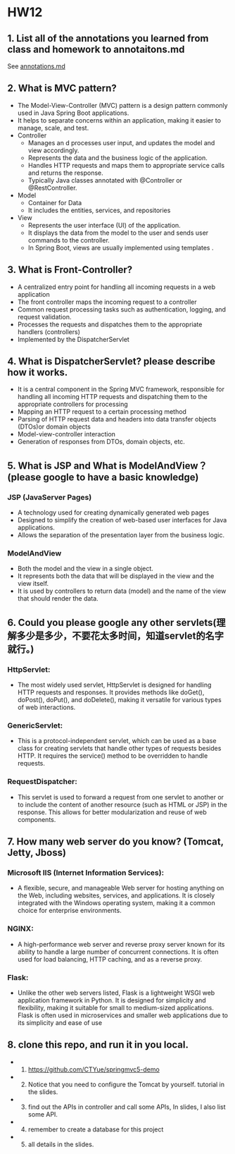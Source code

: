 # HW12
## 1.  List all of the annotations you learned from class and homework to annotaitons.md
See [annotations.md](annotations.md)
## 2.  What is MVC pattern?
- The Model-View-Controller (MVC) pattern is a design pattern commonly used in Java Spring Boot applications. 
- It helps to separate concerns within an application, making it easier to manage, scale, and test.
- Controller 
  - Manages an d processes user input, and updates the model and view accordingly.
  - Represents the data and the business logic of the application.
  - Handles HTTP requests and maps them to appropriate service calls and returns the response.
  - Typically Java classes annotated with @Controller or @RestController.
- Model
  - Container for Data
  - It includes the entities, services, and repositories
- View
  - Represents the user interface (UI) of the application.
  - It displays the data from the model to the user and sends user commands to the controller.
  - In Spring Boot, views are usually implemented using templates .
## 3.  What is Front-Controller?
- A centralized entry point for handling all incoming requests in a web application
- The front controller maps the incoming request to a controller
- Common request processing tasks such as authentication, logging, and request validation.
- Processes the requests and dispatches them to the appropriate handlers (controllers)
- Implemented by the DispatcherServlet
## 4.  What is DispatcherServlet? please describe how it works.
- It is a central component in the Spring MVC framework, responsible for handling all incoming HTTP requests and dispatching them to the appropriate controllers for processing
- Mapping an HTTP request to a certain processing method
- Parsing of HTTP request data and headers into data transfer objects (DTOs)or domain objects
- Model-view-controller interaction
- Generation of responses from DTOs, domain objects, etc.
## 5.  What is JSP and What is ModelAndView？(please google to have a basic knowledge)
### JSP (JavaServer Pages)
- A technology used for creating dynamically generated web pages
- Designed to simplify the creation of web-based user interfaces for Java applications.
- Allows the separation of the presentation layer from the business logic.
### ModelAndView
- Both the model and the view in a single object. 
- It represents both the data that will be displayed in the view and the view itself.
- It is used by controllers to return data (model) and the name of the view that should render the data.
## 6.  Could you please google any other servlets(理解多少是多少，不要花太多时间，知道servlet的名字就行。)
### HttpServlet: 
- The most widely used servlet, HttpServlet is designed for handling HTTP requests and responses. It provides methods like doGet(), doPost(), doPut(), and doDelete(), making it versatile for various types of web interactions.
### GenericServlet: 
- This is a protocol-independent servlet, which can be used as a base class for creating servlets that handle other types of requests besides HTTP. It requires the service() method to be overridden to handle requests.
### RequestDispatcher: 
- This servlet is used to forward a request from one servlet to another or to include the content of another resource (such as HTML or JSP) in the response. This allows for better modularization and reuse of web components.
## 7.  How many web server do you know? (Tomcat, Jetty, Jboss)
### Microsoft IIS (Internet Information Services): 
- A flexible, secure, and manageable Web server for hosting anything on the Web, including websites, services, and applications. It is closely integrated with the Windows operating system, making it a common choice for enterprise environments.

### NGINX: 
- A high-performance web server and reverse proxy server known for its ability to handle a large number of concurrent connections. It is often used for load balancing, HTTP caching, and as a reverse proxy.

### Flask: 
- Unlike the other web servers listed, Flask is a lightweight WSGI web application framework in Python. It is designed for simplicity and flexibility, making it suitable for small to medium-sized applications. Flask is often used in microservices and smaller web applications due to its simplicity and ease of use​
## 8.  clone this repo, and run it in you local.
- 1.  https://github.com/CTYue/springmvc5-demo
- 2.  Notice that you need to configure the Tomcat by yourself. tutorial in the slides.
- 3.  find out the APIs in controller and call some APIs, In slides, I also list some API.
- 4.  remember to create a database for this project
- 5.  all details in the slides.
